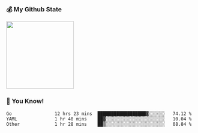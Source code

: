 ### :moneybag: My Github State

<img height="180em" src="https://github-readme-stats.vercel.app/api?username=G-Asura&show_icons=true&hide_border=true&count_private=true&include_all_commits=true" />

### :pill: You Know!
<!--START_SECTION:waka-->

```text
Go                12 hrs 23 mins  ██████████████████▓░░░░░░   74.12 %
YAML              1 hr 40 mins    ██▓░░░░░░░░░░░░░░░░░░░░░░   10.04 %
Other             1 hr 28 mins    ██▒░░░░░░░░░░░░░░░░░░░░░░   08.84 %
```

<!--END_SECTION:waka-->

<!--
**G-Asura/G-Asura** is a ✨ _special_ ✨ repository because its `README.md` (this file) appears on your GitHub profile.

Here are some ideas to get you started:

- 🔭 I’m currently working on ...
- 🌱 I’m currently learning ...
- 👯 I’m looking to collaborate on ...
- 🤔 I’m looking for help with ...
- 💬 Ask me about ...
- 📫 How to reach me: ...
- 😄 Pronouns: ...
- ⚡ Fun fact: ...
-->
